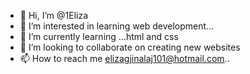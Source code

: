 - 👋 Hi, I’m @1Eliza
- 👀 I’m interested in learning web development...
- 🌱 I’m currently learning ...html and css
- 💞️ I’m looking to collaborate on creating new websites
- 📫 How to reach me elizagjinalaj101@hotmail.com..

<!---
1Eliza/1Eliza is a ✨ special ✨ repository because its `README.md` (this file) appears on your GitHub profile.
You can click the Preview link to take a look at your changes.
--->
